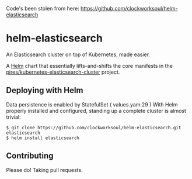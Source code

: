 Code's been stolen from here: https://github.com/clockworksoul/helm-elasticsearch
# helm-elasticsearch

An Elasticsearch cluster on top of Kubernetes, made easier.

A [Helm](https://github.com/kubernetes/helm) chart that essentially lifts-and-shifts the core manifests in the [pires/kubernetes-elasticsearch-cluster](https://github.com/pires/kubernetes-elasticsearch-cluster) project.

## Deploying with Helm
Data persistence is enabled by StatefulSet ( values.yam:29 )
With Helm properly installed and configured, standing up a complete cluster is almost trivial:

```
$ git clone https://github.com/clockworksoul/helm-elasticsearch.git elasticsearch
$ helm install elasticsearch
```

## Contributing

Please do! Taking pull requests.
